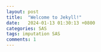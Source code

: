 ```yaml
---
layout: post
title:  "Welcome to Jekyll!"
date:   2024-01-13 01:30:13 +0800
categories: SAS
tags: imputation SAS
comments: 1
---
```



